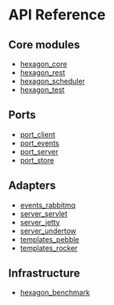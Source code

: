 
API Reference
=============

## Core modules

* [hexagon_core](/api/hexagon_core/index.html)
* [hexagon_rest](/api/hexagon_rest/index.html)
* [hexagon_scheduler](/api/hexagon_scheduler/index.html)
* [hexagon_test](/api/hexagon_test/index.html)

## Ports

* [port_client](/api/port_client/index.html)
* [port_events](/api/port_events/index.html)
* [port_server](/api/port_server/index.html)
* [port_store](/api/port_store/index.html)

## Adapters

* [events_rabbitmq](/api/events_rabbitmq/index.html)
* [server_servlet](/api/server_servlet/index.html)
* [server_jetty](/api/server_jetty/index.html)
* [server_undertow](/api/server_undertow/index.html)
* [templates_pebble](/api/templates_pebble/index.html)
* [templates_rocker](/api/templates_rocker/index.html)

## Infrastructure
    
* [hexagon_benchmark](/api/hexagon_benchmark/index.html)
